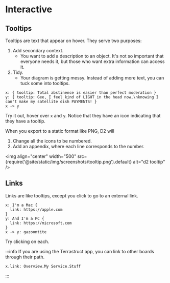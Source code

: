 # Interactive

## Tooltips

Tooltips are text that appear on hover. They serve two purposes:
1. Add secondary context.
    - You want to add a description to an object. It's not so important that everyone
      needs it, but those who want extra information can access it.
2. Tidy.
    - Your diagram is getting messy. Instead of adding more text, you can tuck some into
      tooltips.

```d2
x: { tooltip: Total abstinence is easier than perfect moderation }
y: { tooltip: Gee, I feel kind of LIGHT in the head now,\nknowing I can't make my satellite dish PAYMENTS! }
x -> y
```

Try it out, hover over `x` and `y`. Notice that they have an icon indicating that they
have a tooltip.

<div
className="embedSVG" dangerouslySetInnerHTML={{__html: require('@site/static/img/generated/tooltip.svg2')}}></div>

When you export to a static format like PNG, D2 will
1. Change all the icons to be numbered.
2. Add an appendix, where each line corresponds to the number.

<img align="center" width="500" src={require('@site/static/img/screenshots/tooltip.png').default} alt="d2 tooltip" />

## Links

Links are like tooltips, except you click to go to an external link.

```d2
x: I'm a Mac {
  link: https://apple.com
}
y: And I'm a PC {
  link: https://microsoft.com
}
x -> y: gazoontite
```

Try clicking on each.

<div
className="embedSVG" dangerouslySetInnerHTML={{__html: require('@site/static/img/generated/links.svg2')}}></div>

:::info
If you are using the Terrastruct app, you can link to other boards through their path.
```d2
x.link: Overview.My Service.Stuff
```
:::

